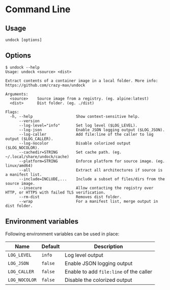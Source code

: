 # Command Line

## Usage

```shell
undock [options]
```

## Options

```
$ undock --help
Usage: undock <source> <dist>

Extract contents of a container image in a local folder. More info: https://github.com/crazy-max/undock

Arguments:
  <source>    Source image from a registry. (eg. alpine:latest)
  <dist>      Dist folder. (eg. ./dist)

Flags:
  -h, --help                   Show context-sensitive help.
      --version
      --log-level="info"       Set log level ($LOG_LEVEL).
      --log-json               Enable JSON logging output ($LOG_JSON).
      --log-caller             Add file:line of the caller to log output ($LOG_CALLER).
      --log-nocolor            Disable colorized output ($LOG_NOCOLOR).
      --cachedir=STRING        Set cache path. (eg. ~/.local/share/undock/cache)
      --platform=STRING        Enforce platform for source image. (eg. linux/amd64)
      --all                    Extract all architectures if source is a manifest list.
      --include=INCLUDE,...    Include a subset of files/dirs from the source image.
      --insecure               Allow contacting the registry over HTTP, or HTTPS with failed TLS verification.
      --rm-dist                Removes dist folder.
      --wrap                   For a manifest list, merge output in dist folder.
```

## Environment variables

Following environment variables can be used in place:

| Name               | Default       | Description   |
|--------------------|---------------|---------------|
| `LOG_LEVEL`        | `info`        | Log level output |
| `LOG_JSON`         | `false`       | Enable JSON logging output |
| `LOG_CALLER`       | `false`       | Enable to add `file:line` of the caller |
| `LOG_NOCOLOR`      | `false`       | Disable the colorized output |
